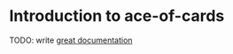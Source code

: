 # Introduction to ace-of-cards

TODO: write [great documentation](http://jacobian.org/writing/what-to-write/)
